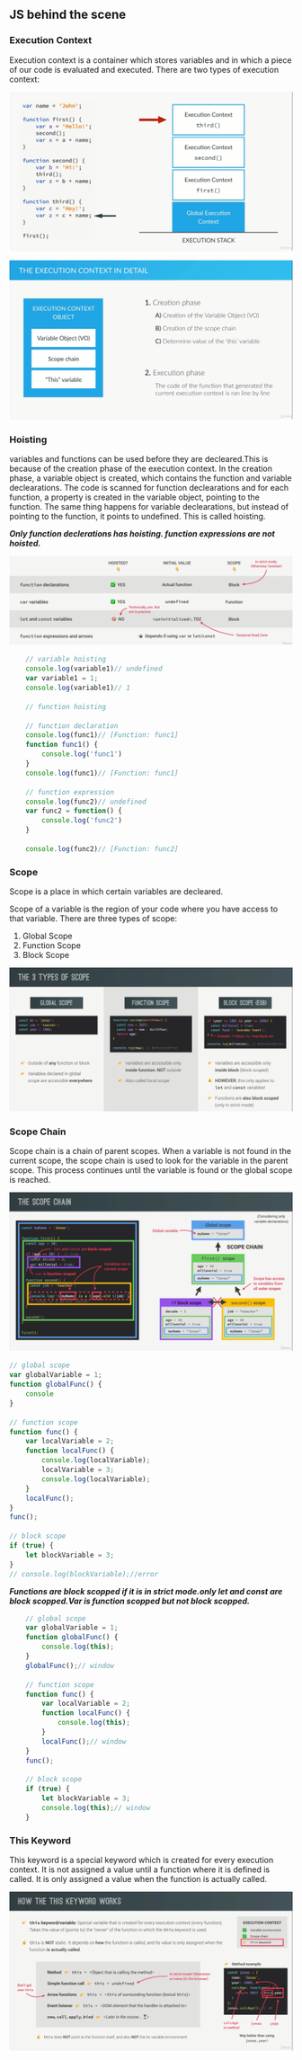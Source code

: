 ## JS behind the scene

### Execution Context
Execution context is a container which stores variables and in which a piece of our code is evaluated and executed. There are two types of execution context:

 
<!-- show the executionC1 image in this folder -->
![Execution Context 1](/HowJSWorks/executionC1.PNG)

![Execution Context 2](/HowJSWorks/executionC2.PNG)

### Hoisting
variables and functions can be used before they are decleared.This is because of the creation phase of the execution context. In the creation phase, a variable object is created, which contains the function and variable declearations. The code is scanned for function declearations and for each function, a property is created in the variable object, pointing to the function. The same thing happens for variable declearations, but instead of pointing to the function, it points to undefined. This is called hoisting.

***Only function declerations has hoisting. function expressions are not hoisted.***

![Hoisting](/HowJSWorks/hoisting.PNG)

```javascript
    // variable hoisting
    console.log(variable1)// undefined
    var variable1 = 1;
    console.log(variable1)// 1

    // function hoisting

    // function declaration
    console.log(func1)// [Function: func1]
    function func1() {
        console.log('func1')
    }
    console.log(func1)// [Function: func1]

    // function expression
    console.log(func2)// undefined
    var func2 = function() {
        console.log('func2')
    }

    console.log(func2)// [Function: func2]
```

### Scope
Scope is a place in which certain variables are decleared.

Scope of a variable is the region of your code where you have access to that variable. There are three types of scope:

1. Global Scope
2. Function Scope
3. Block Scope

![Scope](/HowJSWorks/scope.PNG)

### Scope Chain
Scope chain is a chain of parent scopes. When a variable is not found in the current scope, the scope chain is used to look for the variable in the parent scope. This process continues until the variable is found or the global scope is reached.

![Scope Chain](/HowJSWorks/scopeChain.PNG)

```javascript 
// global scope
var globalVariable = 1;
function globalFunc() {
    console
}

// function scope
function func() {
    var localVariable = 2;
    function localFunc() {
        console.log(localVariable);
        localVariable = 3;
        console.log(localVariable);
    }
    localFunc();
}
func();

// block scope
if (true) {
    let blockVariable = 3;
}
// console.log(blockVariable);//error
```

***Functions are block scopped if it is in strict mode.only let and const are block scopped.Var is function scopped but not block scopped.***

```javascript
    // global scope
    var globalVariable = 1;
    function globalFunc() {
        console.log(this);
    }
    globalFunc();// window

    // function scope
    function func() {
        var localVariable = 2;
        function localFunc() {
            console.log(this);
        }
        localFunc();// window
    }
    func();

    // block scope
    if (true) {
        let blockVariable = 3;
        console.log(this);// window
    }
```

### This Keyword
This keyword is a special keyword which is created for every execution context. It is not assigned a value until a function where it is defined is called. It is only assigned a value when the function is actually called.

![This Keyword](/HowJSWorks/this.PNG)